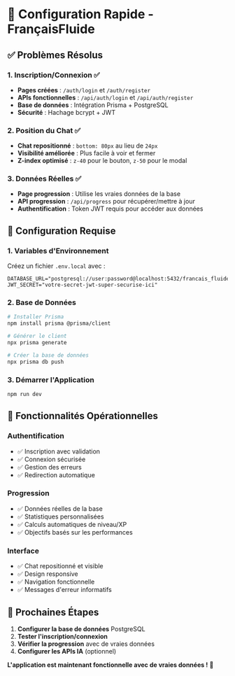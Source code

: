 # 🚀 Configuration Rapide - FrançaisFluide

## ✅ **Problèmes Résolus**

### 1. **Inscription/Connexion** ✅
- **Pages créées** : `/auth/login` et `/auth/register`
- **APIs fonctionnelles** : `/api/auth/login` et `/api/auth/register`
- **Base de données** : Intégration Prisma + PostgreSQL
- **Sécurité** : Hachage bcrypt + JWT

### 2. **Position du Chat** ✅
- **Chat repositionné** : `bottom: 80px` au lieu de `24px`
- **Visibilité améliorée** : Plus facile à voir et fermer
- **Z-index optimisé** : `z-40` pour le bouton, `z-50` pour le modal

### 3. **Données Réelles** ✅
- **Page progression** : Utilise les vraies données de la base
- **API progression** : `/api/progress` pour récupérer/mettre à jour
- **Authentification** : Token JWT requis pour accéder aux données

## 🔧 **Configuration Requise**

### 1. **Variables d'Environnement**
Créez un fichier `.env.local` avec :
```env
DATABASE_URL="postgresql://user:password@localhost:5432/francais_fluide"
JWT_SECRET="votre-secret-jwt-super-securise-ici"
```

### 2. **Base de Données**
```bash
# Installer Prisma
npm install prisma @prisma/client

# Générer le client
npx prisma generate

# Créer la base de données
npx prisma db push
```

### 3. **Démarrer l'Application**
```bash
npm run dev
```

## 📱 **Fonctionnalités Opérationnelles**

### **Authentification**
- ✅ Inscription avec validation
- ✅ Connexion sécurisée
- ✅ Gestion des erreurs
- ✅ Redirection automatique

### **Progression**
- ✅ Données réelles de la base
- ✅ Statistiques personnalisées
- ✅ Calculs automatiques de niveau/XP
- ✅ Objectifs basés sur les performances

### **Interface**
- ✅ Chat repositionné et visible
- ✅ Design responsive
- ✅ Navigation fonctionnelle
- ✅ Messages d'erreur informatifs

## 🎯 **Prochaines Étapes**

1. **Configurer la base de données** PostgreSQL
2. **Tester l'inscription/connexion**
3. **Vérifier la progression** avec de vraies données
4. **Configurer les APIs IA** (optionnel)

**L'application est maintenant fonctionnelle avec de vraies données !** 🚀
